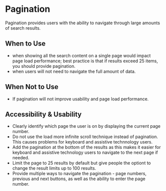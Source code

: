 # Pagination

Pagination provides users with the ability to navigate through large amounts of search results.

## When to Use
- when showing all the search content on a single page would impact page load performance; best practice is that if results exceed 25 items, you should provide pagination. 
- when users will not need to navigate the full amount of data.

## When Not to Use
- If pagination will not improve usability and page load performance. 

## Accessibility & Usability
- Clearly identify which page the user is on by displaying the current page number. 
- Do not use the load more infinite scroll technique instead of pagination. This causes problems for keyboard and assistive technnology users.
- Add the pagination at the bottom of the results as this makes it easier for keyboard and assistive technology users to navigate to the next page if needed.
- Limit the page to 25 results by default but give people the optiont to change the result limits up to 100 results. 
- Provide multiple ways to navigate the pagination - page numbers, previous and next buttons, as well as the ability to enter the page number. 
